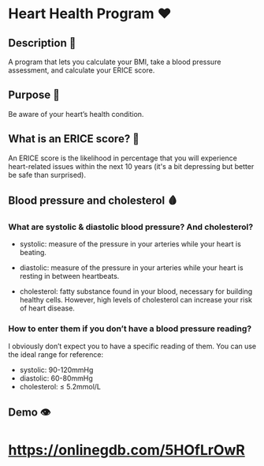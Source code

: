 # Heart Health Program ❤️

## Description 🔎

A program that lets you calculate your BMI, take a blood pressure assessment, and calculate your ERICE score.

## Purpose 🎯

Be aware of your heart’s health condition.

## What is an ERICE score? 🤔

An ERICE score is the likelihood in percentage that you will experience heart-related issues within the next 10 years (it's a bit depressing but better be safe than surprised).

## Blood pressure and cholesterol 🩸

### What are systolic & diastolic blood pressure? And cholesterol?

- systolic: measure of the pressure in your arteries while your heart is beating.
  
- diastolic: measure of the pressure in your arteries while your heart is resting in between heartbeats.
  
- cholesterol: fatty substance found in your blood, necessary for building healthy cells. However, high levels of cholesterol can increase your risk of heart disease.

### How to enter them if you don’t have a blood pressure reading?

I obviously don’t expect you to have a specific reading of them. You can use the ideal range for reference:

- systolic: 90-120mmHg
- diastolic: 60-80mmHg
- cholesterol: ≤ 5.2mmol/L

## Demo 👁️

# https://onlinegdb.com/5HOfLrOwR

